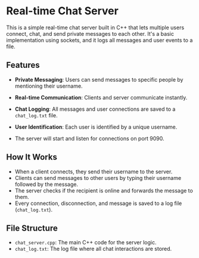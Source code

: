 # Real-time Chat Server

This is a simple real-time chat server built in C++ that lets multiple users connect, chat, and send private messages to each other. It's a basic implementation using sockets, and it logs all messages and user events to a file.

## Features
- **Private Messaging**: Users can send messages to specific people by mentioning their username.
- **Real-time Communication**: Clients and server communicate instantly.
- **Chat Logging**: All messages and user connections are saved to a `chat_log.txt` file.
- **User Identification**: Each user is identified by a unique username.

-   The server will start and listen for connections on port 9090.

## How It Works
- When a client connects, they send their username to the server.
- Clients can send messages to other users by typing their username followed by the message.
- The server checks if the recipient is online and forwards the message to them.
- Every connection, disconnection, and message is saved to a log file (`chat_log.txt`).

## File Structure
- `chat_server.cpp`: The main C++ code for the server logic.
- `chat_log.txt`: The log file where all chat interactions are stored.
